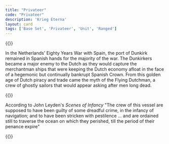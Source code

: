 ```yaml
---
title: "Privateer"
code: "Privateer"
description: 'Krieg Eterna'
layout: card
tags: ['Base Set', 'Privateer', 'Unit', 'Ranged']
---
```

{{<card-detail-page title="Privateer" artwork="The Blockade of the Privateers' Nest at Dunkirk by Cornelius Verbeeck (1630)" >}}
<p>
In the Netherlands' Eighty Years War with Spain, the port of Dunkirk remained in Spanish hands for the majority of the war. The Dunkirkers became a major enemy to the Dutch as they would capture the merchantman ships that were keeping the Dutch economy afloat in the face of a hegemonic but continually bankrupt Spanish Crown. From this golden age of Dutch piracy and trade came the myth of the Flying Dutchman, a crew of ghostly sailors that would appear asking after men long dead.
</p>
{{<card-detail-image file="jolly-rodger.jpg" caption="The Ghostly Carrack by Nisbet, Hume (1892)">}}
<p>
According to John Leyden's <i>Scenes of Infancy</i> "The crew of this vessel are supposed to have been guilty of some dreadful crime, in the infancy of navigation; and to have been stricken with pestilence ... and are ordained still to traverse the ocean on which they perished, till the period of their penance expire"
</p>
{{</card-detail-page>}}